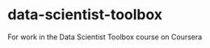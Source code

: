 data-scientist-toolbox
======================

For work in the Data Scientist Toolbox course on Coursera
